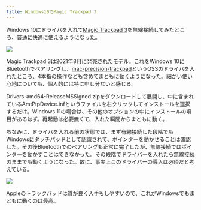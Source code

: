 ```yaml
---
title: Windows10でMagic Trackpad 3
---
```

Windows 10にドライバを入れて[Magic Trackpad 3](https://www.amazon.co.jp/dp/B09BTT6FJ9)を無線接続してみたところ、普通に快適に使えるようになった。

![](https://lh4.googleusercontent.com/WrqYfuF0qXNJTKfe_fmHPjyrbLOVNk4w0OySunZTL_4iOWIdx0pkX5znDNVrk4ne5fduUgz-KxPMR5g2VUcxnEdL44UZ7rJ9JXTqJr_EfmPbydUWJdunjIS5ZvlEPz0ickAvX-WYQkmMYUhxs2mf33auYhOZEfA5FNCUotYMiniNWN_jmaizI6l3rQ)

Magic Trackpad 3は2021年8月に発売されたモデル。これをWindows 10にBluetoothでペアリングし、[mac-precision-trackpad](https://github.com/imbushuo/mac-precision-touchpad)というOSSのドライバを入れたところ、4本指の操作なども含めてまともに動くようになった。細かい使い心地についても、個人的には特に申し分ないと感じる。

Drivers-amd64-ReleaseMSSigned.zipをダウンロードして展開し、中に含まれているAmtPtpDevice.infというファイルを右クリックしてインストールを選択するだけ。Windows 11の場合は、その他のオプションの中にインストールの項目があるはず。再起動は必要無くて、入れた瞬間からまともに動く。

ちなみに、ドライバを入れる前の状態では、まず有線接続した段階でもWindowsにタッチパッドとして認識されて、ポインターを動かせることは確認した。その後Bluetoothでのペアリングも正常に完了したが、無線接続ではポインターを動かすことはできなかった。その段階でドライバーを入れたら無線接続のままでも動くようになった。故に、事実上このドライバーの導入は必須だと考えている。

![](https://lh4.googleusercontent.com/J9ccdLYjJL9fW25m2y1RDFs_6FY9mv8cfvaOc_-c0NO1KB6YZxGtSIAf3-mc8BejcWPMlOrQEXq4mHFVzrRYQ4JoEeCvYb5D77zz_7qtWIi33mgyfFXO7OIScHrZdabewupj-Ym8h5bEoqjuT_XFQGqlDYrXFJmlIvd3jRmzhJiZM2e3GGbA9Fzbtw)

Appleのトラックパッドは質が良く入手もしやすいので、これがWindowsでもまともに動くのは最高。
